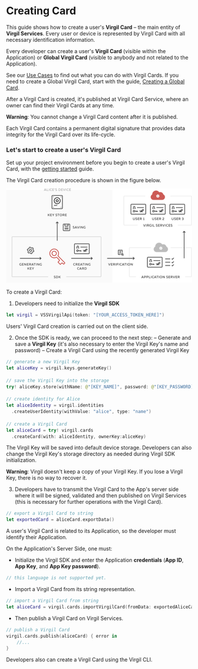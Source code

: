 # Creating Card

This guide shows how to create a user's **Virgil Card** – the main entity of **Virgil Services**. Every user or device is represented by Virgil Card with all necessary identification information.

Every developer can create a user's **Virgil Card** (visible within the Application) or **Global Virgil Card** (visible to anybody and not related to the Application).

See our [Use Cases](https://github.com/VirgilSecurity/virgil-sdk-x/tree/v4/docs/swift/get-started) to find out what you can do with Virgil Cards. If you need to create a Global Virgil Card, start with the guide, [Creating a Global Card](/docs/swift/guides/virgil-card/creating-global-card.md).

After a Virgil Card is created, it's published at Virgil Card Service, where an owner can find their Virgil Cards at any time.

**Warning**: You cannot change a Virgil Card content after it is published.

Each Virgil Card contains a  permanent digital signature that provides data integrity for the Virgil Card over its life-cycle.



### Let's start to create a user's Virgil Card

Set up your project environment before you begin to create a user's Virgil Card, with the [getting started](/docs/swift/guides/configuration/client.md) guide.


The Virgil Card creation procedure is shown in the figure below.

![Virgil Card Generation](/docs/swift/img/Card_introduct.png "Create Virgil Card")


To create a Virgil Card:

1. Developers need to initialize the **Virgil SDK**

```swift
let virgil = VSSVirgilApi(token: "[YOUR_ACCESS_TOKEN_HERE]")
```


Users' Virgil Card creation is carried out on the client side.

2. Once the SDK is ready, we can proceed to the next step:
  – Generate and save a **Virgil Key** (it's also necessary to enter the Virgil Key's name and password)
  – Create a Virgil Card using the recently generated Virgil Key


  ```swift
  // generate a new Virgil Key
  let aliceKey = virgil.keys.generateKey()

  // save the Virgil Key into the storage
  try! aliceKey.store(withName: @"[KEY_NAME]", password: @"[KEY_PASSWORD]")

  // create identity for Alice
  let aliceIdentity = virgil.identities
    .createUserIdentity(withValue: "alice", type: "name")

  // create a Virgil Card
  let aliceCard = try! virgil.cards
    .createCard(with: aliceIdentity, ownerKey:aliceKey)
  ```

The Virgil Key will be saved into default device storage. Developers can also change the Virgil Key's storage directory as needed during Virgil SDK initialization.

**Warning**: Virgil doesn't keep a copy of your Virgil Key. If you lose a Virgil Key, there is no way to recover it.

3. Developers have to transmit the Virgil Card to the App's server side where it will be signed, validated and then published on Virgil Services (this is necessary for further operations with the Virgil Card).

```swift
// export a Virgil Card to string
let exportedCard = aliceCard.exportData()
```


A user's Virgil Card is related to its Application, so the developer must identify their Application.

On the Application's Server Side, one must:

 - Initialize the Virgil SDK and enter the Application **credentials** (**App ID**, **App Key**, and **App Key password**).

 ```swift
 // this language is not supported yet.
 ```

-  Import a Virgil Card from its string representation.

```swift
// import a Virgil Card from string
let aliceCard = virgil.cards.importVirgilCard(fromData: exportedAliceCard)!
```

-  Then publish a Virgil Card on Virgil Services.

```swift
// publish a Virgil Card
virgil.cards.publish(aliceCard) { error in
	//...
}
```


Developers also can create a Virgil Card using the Virgil CLI.

